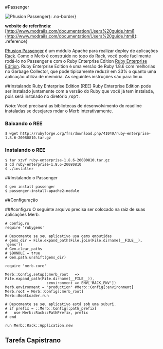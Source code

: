 #Passenger

![Phusion Passenger](/images/phusion_banner.png){: .no-border}

**website de referência:** [http://www.modrails.com/documentation/Users%20guide.html](http://www.modrails.com/documentation/Users%20guide.html){: .reference}


[Phusion Passenger](http://www.modrails.com/) é um módulo Apache para realizar deploy de aplicações [Rack](http://rack.rubyforge.org/). Como o Merb é construído no topo do Rack, você pode facilmente rodá-lo no Passenger e com o Ruby Enterprise Edition [Ruby Enterprise Edition](http://www.rubyenterpriseedition.com/). Ruby Enterprise Edition é uma versão de Ruby 1.8.6 com melhorias no Garbage Collector, que pode tipicamente reduzir em 33% o quanto uma aplicação utiliza de memória. As seguintes instruções são para linux.

##Instalando Ruby Enterprise Edition (REE)
Ruby Enterprise Edition pode ser instalado juntamente com a versão do Ruby que você já tem instalada, pois será instalado no diretório <tt>/opt</tt>.

*Nota:* Você precisará as bibliotecas de desenvolvimento do readline instaladas se desejares rodar o Merb interativamente.
### Baixando o REE

    $ wget http://rubyforge.org/frs/download.php/41040/ruby-enterprise-1.8.6-20080810.tar.gz

### Instalando o REE

    $ tar xzvf ruby-enterprise-1.8.6-20080810.tar.gz
    $ cd ruby-enterprise-1.8.6-20080810
    $ ./installer


##Instalando o Passenger

    $ gem install passenger
    $ passenger-install-apache2-module

##Configuração

###config.ru
O seguinte arquivo precisa ser colocado na raiz de suas aplicações Merb.

    # config.ru
    require 'rubygems'

    # Descomente se seu aplicativo usa gems embutidas
    # gems_dir = File.expand_path(File.join(File.dirname(__FILE__), 'gems'))
    # Gem.clear_paths
    # $BUNDLE = true
    # Gem.path.unshift(gems_dir)

    require 'merb-core'

    Merb::Config.setup(:merb_root   => File.expand_path(File.dirname(__FILE__)),
                       :environment => ENV['RACK_ENV'])
    Merb.environment = "production" #Merb::Config[:environment]
    Merb.root = Merb::Config[:merb_root]
    Merb::BootLoader.run

    # Descomente se seu aplicativo está sob uma suburi.
    # if prefix = ::Merb::Config[:path_prefix]
    #   use Merb::Rack::PathPrefix, prefix
    # end

    run Merb::Rack::Application.new

## Tarefa Capistrano
